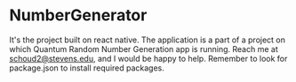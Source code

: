 # NumberGenerator
It's the project built on react native. The application is a part of a project on which Quantum Random Number Generation app is running. 
Reach me at schoud2@stevens.edu, and I would be happy to help.
Remember to look for package.json to install required packages.
